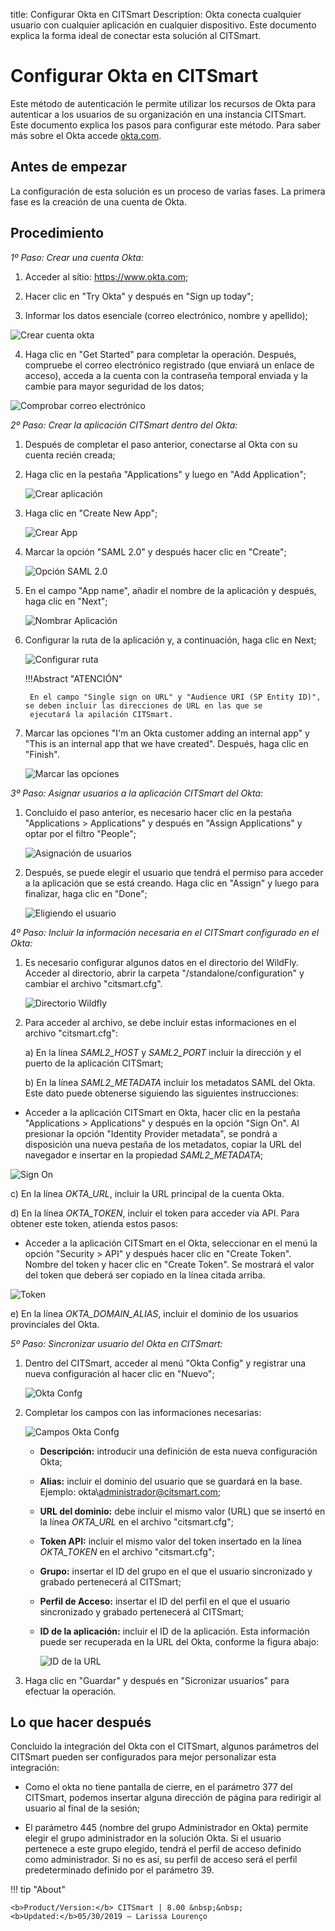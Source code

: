 title: Configurar Okta en CITSmart
Description: Okta conecta cualquier usuario con cualquier aplicación en cualquier dispositivo. Este documento explica la forma ideal de conectar esta solución al CITSmart.

# Configurar Okta en CITSmart

Este método de autenticación le permite utilizar los recursos de Okta para autenticar a los usuarios de su organización en una instancia CITSmart. Este documento explica los pasos para configurar este método. Para saber más sobre el Okta accede [okta.com][1].

Antes de empezar
--------------------

La configuración de esta solución es un proceso de varias fases. La primera fase es la creación de una cuenta de Okta.

Procedimiento
----------------

*1º Paso: Crear una cuenta Okta:*

1. Acceder al sítio:  https://www.okta.com;

2. Hacer clic en "Try Okta" y después en "Sign up today";

3. Informar los datos esenciale (correo electrónico, nombre y apellido);

![Crear cuenta okta](images/okta.img1.png)

4. Haga clic en "Get Started" para completar la operación. Después, compruebe el correo electrónico registrado (que enviará un enlace de acceso), acceda a la cuenta con la contraseña temporal enviada y la cambie para mayor seguridad de los datos;

![Comprobar correo electrónico](images/okta.img2.png)

*2º Paso: Crear la aplicación CITSmart dentro del Okta:*

1. Después de completar el paso anterior, conectarse al Okta con su cuenta recién creada;

2. Haga clic en la pestaña "Applications" y luego en "Add Application";

      ![Crear aplicación](images/okta.img3.png)

3. Haga clic en "Create New App";

      ![Crear App](images/okta.img4.png)

4. Marcar la opción "SAML 2.0" y después hacer clic en "Create";

      ![Opción SAML 2.0](images/okta.img5.png)

5. En el campo "App name", añadir el nombre de la aplicación y después, haga clic en "Next";

      ![Nombrar Aplicación](images/okta.img6.png)

6. Configurar la ruta de la aplicación y, a continuación, haga clic en Next;

    ![Configurar ruta](images/okta.img7.png)

    !!!Abstract "ATENCIÓN"
        
        En el campo "Single sign on URL" y "Audience URI (SP Entity ID)", se deben incluir las direcciones de URL en las que se
        ejecutará la apilación CITSmart.
     
7. Marcar las opciones "I'm an Okta customer adding an internal app" y "This is an internal app that we have created". Después, haga clic en "Finish".

      ![Marcar las opciones](images/okta.img8.png)

*3º Paso: Asignar usuarios a la aplicación CITSmart del Okta:*

1. Concluido el paso anterior, es necesario hacer clic en la pestaña "Applications > Applications" y después en "Assign Applications" y optar por el filtro "People";

      ![Asignación de usuarios](images/okta.img9.png)

2. Después, se puede elegir el usuario que tendrá el permiso para acceder a la aplicación que se está creando. Haga clic en "Assign" y luego para finalizar, haga clic en "Done";

      ![Eligiendo el usuario](images/okta.img10.png)

*4º Paso: Incluir la información necesaria en el CITSmart configurado en el Okta:*

1. Es necesario configurar algunos datos en el directorio del WildFly. Acceder al directorio, abrir la carpeta "/standalone/configuration" y cambiar el archivo "citsmart.cfg".

      ![Directorio Wildfly](images/okta.img11.png)

  2. Para acceder al archivo, se debe incluir estas informaciones en el archivo "citsmart.cfg":
       
       a) En la línea *SAML2_HOST* y *SAML2_PORT* incluir la dirección y el puerto de la aplicación CITSmart;
       
       b) En la línea *SAML2_METADATA* incluir los metadatos SAML del Okta. Este dato puede obtenerse siguiendo las siguientes 
       instrucciones:
 
   - Acceder a la aplicación CITSmart en Okta, hacer clic en la pestaña "Applications > Applications" y después en la opción "Sign On". Al presionar la opción "Identity Provider metadata", se pondrá a disposición una nueva pestaña de los metadatos, copiar la URL del navegador e insertar en la propiedad *SAML2_METADATA*;
        
 ![Sign On](images/okta.img12.png)

   c) En la línea *OKTA_URL*, incluir la URL principal de la cuenta Okta.
   
   d) En la línea *OKTA_TOKEN*, incluir el token para acceder vía API. Para obtener este token, atienda estos pasos:
   
   - Acceder a la aplicación CITSmart en el Okta, seleccionar en el menú la opción "Security > API" y después hacer clic en "Create Token". Nombre del token y hacer clic en "Create Token". Se mostrará el valor del token que deberá ser copiado en la línea citada arriba.
   
![Token](images/okta.img13.png)

  e) En la línea *OKTA_DOMAIN_ALIAS*, incluir el dominio de los usuarios provinciales del Okta.
  
*5º Paso: Sincronizar usuario del Okta en CITSmart:*

1. Dentro del CITSmart, acceder al menú "Okta Config" y registrar una nueva configuración al hacer clic en "Nuevo";

      ![Okta Confg](images/okta.img14.png)

2. Completar los campos con las informaciones necesarias:

      ![Campos Okta Confg](images/okta.img15.png)

   * **Descripción:** introducir una definición de esta nueva configuración Okta;
     
   * **Alias:** incluir el dominio del usuario que se guardará en la base. Ejemplo: okta\administrador@citsmart.com;
     
   * **URL del dominio:** debe incluir el mismo valor (URL) que se insertó en la línea *OKTA_URL* en el archivo "citsmart.cfg"; 
     
   * **Token API:** incluir el mismo valor del token insertado en la línea *OKTA_TOKEN* en el archivo "citsmart.cfg";
     
   * **Grupo:** insertar el ID del grupo en el que el usuario sincronizado y grabado pertenecerá al CITSmart;
     
   * **Perfil de Acceso:** insertar el ID del perfil en el que el usuario sincronizado y grabado pertenecerá al CITSmart;
     
   * **ID de la aplicación:** incluir el ID de la aplicación. Esta información puede ser recuperada en la URL del Okta, conforme la figura abajo:
     
      ![ID de la URL](images/okta.img16.png)

3. Haga clic en "Guardar" y después en "Sicronizar usuarios" para efectuar la operación.


Lo que hacer después
----------------------

Concluido la integración del Okta con el CITSmart, algunos parámetros del CITSmart pueden ser configurados para mejor personalizar esta integración:

 - Como el okta no tiene pantalla de cierre, en el parámetro 377 del CITSmart, podemos insertar alguna dirección de página para redirigir al usuario al final de la sesión;
 
 - El parámetro 445 (nombre del grupo Administrador en Okta) permite elegir el grupo administrador en la solución Okta. Si el usuario pertenece a este grupo elegido, tendrá el perfil de acceso definido como administrador. Si no es así, su perfil de acceso será el perfil predeterminado definido por el parámetro 39.
 
!!! tip "About"

    <b>Product/Version:</b> CITSmart | 8.00 &nbsp;&nbsp;
    <b>Updated:</b>05/30/2019 – Larissa Lourenço

[1]: https://www.okta.com/
